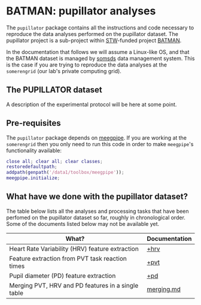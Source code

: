 BATMAN: pupillator analyses
======

The `pupillator` package contains all the instructions and code necessary
to reproduce the data analyses performed on the pupillator dataset. The
pupillator project is a sub-project within [STW][stw]-funded project
[BATMAN][batman].

In the documentation that follows we will assume a Linux-like OS, and that
the BATMAN dataset is managed by [somsds][somsds] data management system.
This is the case if you are trying to reproduce the data analyses at
the `somerengrid` (our lab's private computing grid).

[somsds]: https://germangh.com/somsds
[batman]: http://www.neurosipe.nl/project.php?id=23&sess=6eccc41939665cfccccd8c94d8e0216f
[stw]: http://www.stw.nl/en/


## The PUPILLATOR dataset

A description of the experimental protocol will be here at some point.


## Pre-requisites

The `pupillator` package depends on [meegpipe][meegpipe]. If you are
working at the `somerengrid` then you only need to run this code in order
to make `meegpipe`'s functionality available:

````matlab
close all; clear all; clear classes;
restoredefaultpath;
addpath(genpath('/data1/toolbox/meegpipe'));
meegpipe.initialize;
````
[meegpipe]: http://github.com/meegpipe/meegpipe

## What have we done with the pupillator dataset?

The table below lists all the analyses and processing tasks that have been
 perfomed on the pupillator dataset so far, roughly in chronological order.
Some of the documents listed below may not be available yet.

What?                                                 | Documentation
----------------------------------------------------- | -------------
Heart Rate Variability (HRV) feature extraction       | [+hrv][hrv]
Feature extraction from PVT task reaction times       | [+pvt][pvt]
Pupil diameter (PD) feature extraction                | [+pd][pd]
Merging PVT, HRV and PD features in a single table    | [merging.md][merging]

[hrv]: ./+hrv/README.md
[pvt]: ./+pvt/README.md
[pd]: ./+pd/README.md
[merging]: ./merging.md


